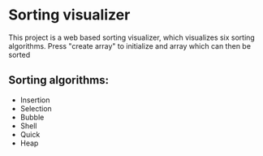# Sorting visualizer

This project is a web based sorting visualizer, which visualizes six sorting algorithms.
Press "create array" to initialize and array which can then be sorted

## Sorting algorithms:
- Insertion
- Selection
- Bubble
- Shell
- Quick
- Heap
